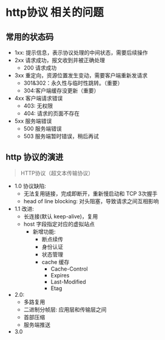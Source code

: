 # http协议 相关的问题

## 常用的状态码
  + 1xx: 提示信息，表示协议处理的中间状态，需要后续操作
  + 2xx 请求成功，报文收到并被正确处理
    - 200 请求成功
  + 3xx 重定向，资源位置发生变动，需要客户端重新发请求
    - 301&302：永久性与临时性跳转。（重要）
    - 304:客户端缓存没更新（重要）
  + 4xx 客户端请求错误
    - 403: 无权限
    - 404: 请求的页面不存在
  + 5xx 服务端错误
    - 500 服务端错误
    - 503 服务端暂时错误，稍后再试

## http 协议的演进
> HTTP协议（超文本传输协议）
* 1.0 协议缺陷:
   - 无法复用链接，完成即断开，重新慢启动和 TCP 3次握手
   - head of line blocking: 对头阻塞，导致请求之间互相影响
* 1.1 改进:
  - 长连接(默认 keep-alive)，复用
  - host 字段指定对应的虚拟站点
    * 新增功能:
      - 断点续传
      - 身份认证
      - 状态管理
      + cache 缓存
        - Cache-Control
        - Expires
        - Last-Modified
        - Etag
* 2.0:
  - 多路复用
  - 二进制分帧层: 应用层和传输层之间
  - 首部压缩
  - 服务端推送
* 3.0 